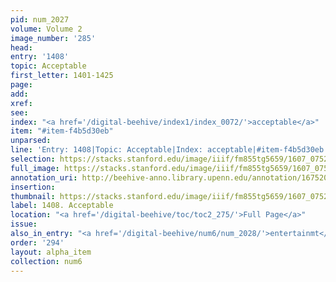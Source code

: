 ```yaml
---
pid: num_2027
volume: Volume 2
image_number: '285'
head:
entry: '1408'
topic: Acceptable
first_letter: 1401-1425
page:
add:
xref:
see:
index: "<a href='/digital-beehive/index1/index_0072/'>acceptable</a>"
item: "#item-f4b5d30eb"
unparsed:
line: 'Entry: 1408|Topic: Acceptable|Index: acceptable|#item-f4b5d30eb'
selection: https://stacks.stanford.edu/image/iiif/fm855tg5659/1607_0752/407,2088,2890,408/full/0/default.jpg
full_image: https://stacks.stanford.edu/image/iiif/fm855tg5659/1607_0752/full/full/0/default.jpg
annotation_uri: http://beehive-anno.library.upenn.edu/annotation/1675201365387
insertion:
thumbnail: https://stacks.stanford.edu/image/iiif/fm855tg5659/1607_0752/407,2088,600,180/250,/0/default.jpg
label: 1408. Acceptable
location: "<a href='/digital-beehive/toc/toc2_275/'>Full Page</a>"
issue:
also_in_entry: "<a href='/digital-beehive/num6/num_2028/'>entertainmt</a>|<a href='/digital-beehive/num6/num_2029/'>News</a>"
order: '294'
layout: alpha_item
collection: num6
---
```

